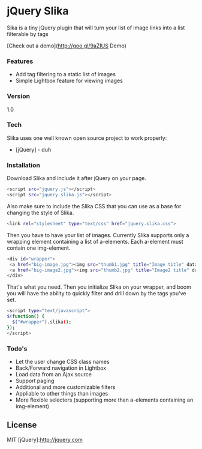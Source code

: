 # jQuery Slika

Sika is a tiny jQuery plugin that will turn your list of image links into a list filterable by tags

[Check out a demo](http://goo.gl/9aZIUS Demo)

### Features
 - Add tag filtering to a static list of images
 - Simple Lightbox feature for viewing images

### Version
1.0

### Tech

Slika uses one well known open source project to work properly:

* [jQuery] - duh

### Installation

Download Slika and include it after jQuery on your page.

```sh
<script src="jquery.js"></script>
<script src="jquery.slika.js"></script>
```

Also make sure to include the Slika CSS that  you can use as a base  for changing the style of Slika.

```sh
<link rel="stylesheet" type="text/css" href="jquery.slika.css">
```
Then you have to have your list of images. Currently Slika supports only a wrapping element containing a list of a-elements. Each a-element must contain one img-element.

```sh
<div id="wrapper">
 <a href="big-image.jpg"><img src="thumb1.jpg" title="Image title" data-slika-tags="['Tag 1', 'Tag 2']" /></a>
 <a href="big-image2.jpg"><img src="thumb2.jpg" title="Image2 title" data-slika-tags="['Tag 2', 'Tag 3']" /></a>
</div>
```
That's what you need. Then you initialize Slika on your wrapper, and boom you will have the ability to quickly filter and drill down by the tags you've set.

```sh
<script type="text/javascript">
$(function() {
  $("#wrapper").slika();
});
</script>
```

### Todo's

 - Let the user change CSS class names
 - Back/Forward navigation in Lightbox
 - Load data from an Ajax source
 - Support paging
 - Additional and more customizable filters
 - Appliable to other things than images
 - More flexible selectors (supporting more than a-elements containing an img-element)

License
----

MIT
[jQuery]:http://jquery.com

